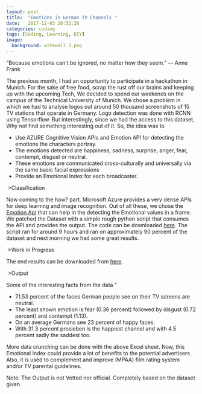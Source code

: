 ```yaml
---
layout: post
title:  "Emotions in German TV Channels "
date:   2017-12-03 20:52:38
categories: coding
tags: [Coding, Learning, DIY]
image:
  background: witewall_3.png
---
```

“Because emotions can't be ignored, no matter how they seem.”  ― Anne Frank

The previous month, I had an opportunity to participate in a hackathon in Munich. For the sake of free food, scrap the rust off our brains and keeping up with the upcoming Tech, We decided to spend our weekends on the campus of the Technical University of Munich.
We chose a problem in which we had to analyse logos out around 50 thousand screenshots of 15 TV stations that operate in Germany.
Logo detection was done with RCNN using Tensorflow. But interestingly, since we had the access to this dataset, Why not find something interesting out of it.
So, the idea was to 

- Use AZURE Cognitive Vision APIs and Emotion API for detecting the emotions the characters portray. 
- The emotions detected are happiness, sadness, surprise, anger, fear, contempt, disgust or neutral. 
- These emotions are communicated cross-culturally and universally via the same basic facial expressions
- Provide an Emotional Index for each broadcaster.

<img src="https://i.imgur.com/LgJSI4K.jpg" alt="">
>Classification

Now coming to the how? part. Microsoft Azure provides a very dense APIs for deep learning and image recognition. Out of all these, we chose the [Emotion Api](https://azure.microsoft.com/en-us/services/cognitive-services/emotion/) that can help in the detecting the Emotional values in a frame.
We patched the Dataset with a simple rough python script that consumes the API and provides the output. The code can be downloaded  [here](https://github.com/yogeshmpandey/Scripts/blob/master/hackathon_nov_munich.py).
The script ran for around 9 hours and ran on approximately 90 percent of the dataset and next morning we had some great results.


<img src="https://i.imgur.com/WEkjhbV.jpg" alt="">
>Work in Progress

The end results can be downloaded from [here](https://goo.gl/W551AN).

<img src="https://i.imgur.com/FgZppik.png" alt="">
>Output

Some of the interesting facts from the data "
- 71.53 percent of the faces German people see on their TV screens are neutral.
- The least shown emotion is fear (0.36 percent) followed by disgust (0.72 percent) and contempt (1.13).
- On an average Germans see 23 percent of happy faces.
- With 31.3 percent prosieben is the happiest channel and with 4.5 percent sadly the saddest too.

More data crunching can be done with the above Excel sheet.
Now, this Emotional Index could provide a lot of benefits to the potential advertisers. Also, it is used to complement and improve (MPAA) film rating system and/or TV parental guidelines.

Note: The Output is not Vetted nor official. Completely based on the dataset given.
